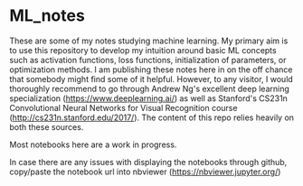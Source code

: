 # ML_notes

These are some of my notes studying machine learning. My primary aim is to use this repository to develop my intuition around basic ML concepts such as activation functions, loss functions, initialization of parameters, or optimization methods. I am publishing these notes here in on the off chance that somebody might find some of it helpful. However, to any visitor, I would thoroughly recommend to go through Andrew Ng's excellent deep learning specialization (https://www.deeplearning.ai/) as well as Stanford's CS231n Convolutional Neural Networks for Visual Recognition course (http://cs231n.stanford.edu/2017/). The content of this repo relies heavily on both these sources. 

Most notebooks here are a work in progress.

In case there are any issues with displaying the notebooks through github, copy/paste the notebook url into nbviewer (https://nbviewer.jupyter.org/)
